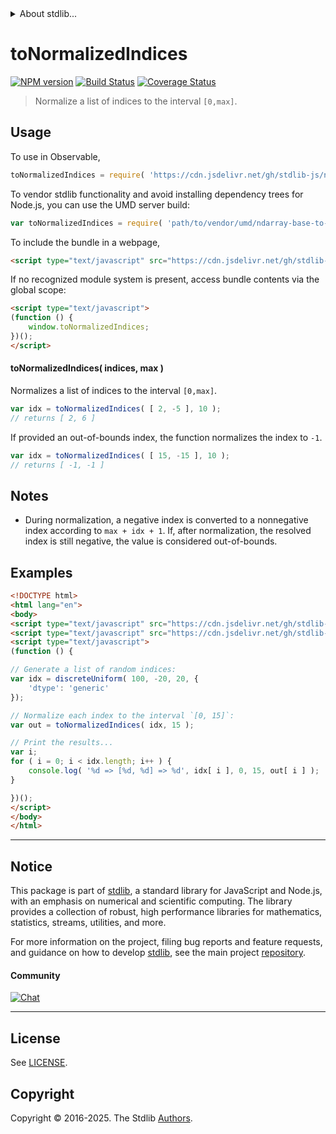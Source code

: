 <!--

@license Apache-2.0

Copyright (c) 2025 The Stdlib Authors.

Licensed under the Apache License, Version 2.0 (the "License");
you may not use this file except in compliance with the License.
You may obtain a copy of the License at

   http://www.apache.org/licenses/LICENSE-2.0

Unless required by applicable law or agreed to in writing, software
distributed under the License is distributed on an "AS IS" BASIS,
WITHOUT WARRANTIES OR CONDITIONS OF ANY KIND, either express or implied.
See the License for the specific language governing permissions and
limitations under the License.

-->


<details>
  <summary>
    About stdlib...
  </summary>
  <p>We believe in a future in which the web is a preferred environment for numerical computation. To help realize this future, we've built stdlib. stdlib is a standard library, with an emphasis on numerical and scientific computation, written in JavaScript (and C) for execution in browsers and in Node.js.</p>
  <p>The library is fully decomposable, being architected in such a way that you can swap out and mix and match APIs and functionality to cater to your exact preferences and use cases.</p>
  <p>When you use stdlib, you can be absolutely certain that you are using the most thorough, rigorous, well-written, studied, documented, tested, measured, and high-quality code out there.</p>
  <p>To join us in bringing numerical computing to the web, get started by checking us out on <a href="https://github.com/stdlib-js/stdlib">GitHub</a>, and please consider <a href="https://opencollective.com/stdlib">financially supporting stdlib</a>. We greatly appreciate your continued support!</p>
</details>

# toNormalizedIndices

[![NPM version][npm-image]][npm-url] [![Build Status][test-image]][test-url] [![Coverage Status][coverage-image]][coverage-url] <!-- [![dependencies][dependencies-image]][dependencies-url] -->

> Normalize a list of indices to the interval `[0,max]`.

<!-- Section to include introductory text. Make sure to keep an empty line after the intro `section` element and another before the `/section` close. -->

<section class="intro">

</section>

<!-- /.intro -->

<!-- Package usage documentation. -->



<section class="usage">

## Usage

To use in Observable,

```javascript
toNormalizedIndices = require( 'https://cdn.jsdelivr.net/gh/stdlib-js/ndarray-base-to-normalized-indices@umd/browser.js' )
```

To vendor stdlib functionality and avoid installing dependency trees for Node.js, you can use the UMD server build:

```javascript
var toNormalizedIndices = require( 'path/to/vendor/umd/ndarray-base-to-normalized-indices/index.js' )
```

To include the bundle in a webpage,

```html
<script type="text/javascript" src="https://cdn.jsdelivr.net/gh/stdlib-js/ndarray-base-to-normalized-indices@umd/browser.js"></script>
```

If no recognized module system is present, access bundle contents via the global scope:

```html
<script type="text/javascript">
(function () {
    window.toNormalizedIndices;
})();
</script>
```

#### toNormalizedIndices( indices, max )

Normalizes a list of indices to the interval `[0,max]`.

```javascript
var idx = toNormalizedIndices( [ 2, -5 ], 10 );
// returns [ 2, 6 ]
```

If provided an out-of-bounds index, the function normalizes the index to `-1`.

```javascript
var idx = toNormalizedIndices( [ 15, -15 ], 10 );
// returns [ -1, -1 ]
```

</section>

<!-- /.usage -->

<!-- Package usage notes. Make sure to keep an empty line after the `section` element and another before the `/section` close. -->

<section class="notes">

## Notes

-   During normalization, a negative index is converted to a nonnegative index according to `max + idx + 1`. If, after normalization, the resolved index is still negative, the value is considered out-of-bounds.

</section>

<!-- /.notes -->

<!-- Package usage examples. -->

<section class="examples">

## Examples

<!-- eslint no-undef: "error" -->

```html
<!DOCTYPE html>
<html lang="en">
<body>
<script type="text/javascript" src="https://cdn.jsdelivr.net/gh/stdlib-js/random-array-discrete-uniform@umd/browser.js"></script>
<script type="text/javascript" src="https://cdn.jsdelivr.net/gh/stdlib-js/ndarray-base-to-normalized-indices@umd/browser.js"></script>
<script type="text/javascript">
(function () {

// Generate a list of random indices:
var idx = discreteUniform( 100, -20, 20, {
    'dtype': 'generic'
});

// Normalize each index to the interval `[0, 15]`:
var out = toNormalizedIndices( idx, 15 );

// Print the results...
var i;
for ( i = 0; i < idx.length; i++ ) {
    console.log( '%d => [%d, %d] => %d', idx[ i ], 0, 15, out[ i ] );
}

})();
</script>
</body>
</html>
```

</section>

<!-- /.examples -->

<!-- Section to include cited references. If references are included, add a horizontal rule *before* the section. Make sure to keep an empty line after the `section` element and another before the `/section` close. -->

<section class="references">

</section>

<!-- /.references -->

<!-- Section for related `stdlib` packages. Do not manually edit this section, as it is automatically populated. -->

<section class="related">

</section>

<!-- /.related -->

<!-- Section for all links. Make sure to keep an empty line after the `section` element and another before the `/section` close. -->


<section class="main-repo" >

* * *

## Notice

This package is part of [stdlib][stdlib], a standard library for JavaScript and Node.js, with an emphasis on numerical and scientific computing. The library provides a collection of robust, high performance libraries for mathematics, statistics, streams, utilities, and more.

For more information on the project, filing bug reports and feature requests, and guidance on how to develop [stdlib][stdlib], see the main project [repository][stdlib].

#### Community

[![Chat][chat-image]][chat-url]

---

## License

See [LICENSE][stdlib-license].


## Copyright

Copyright &copy; 2016-2025. The Stdlib [Authors][stdlib-authors].

</section>

<!-- /.stdlib -->

<!-- Section for all links. Make sure to keep an empty line after the `section` element and another before the `/section` close. -->

<section class="links">

[npm-image]: http://img.shields.io/npm/v/@stdlib/ndarray-base-to-normalized-indices.svg
[npm-url]: https://npmjs.org/package/@stdlib/ndarray-base-to-normalized-indices

[test-image]: https://github.com/stdlib-js/ndarray-base-to-normalized-indices/actions/workflows/test.yml/badge.svg?branch=main
[test-url]: https://github.com/stdlib-js/ndarray-base-to-normalized-indices/actions/workflows/test.yml?query=branch:main

[coverage-image]: https://img.shields.io/codecov/c/github/stdlib-js/ndarray-base-to-normalized-indices/main.svg
[coverage-url]: https://codecov.io/github/stdlib-js/ndarray-base-to-normalized-indices?branch=main

<!--

[dependencies-image]: https://img.shields.io/david/stdlib-js/ndarray-base-to-normalized-indices.svg
[dependencies-url]: https://david-dm.org/stdlib-js/ndarray-base-to-normalized-indices/main

-->

[chat-image]: https://img.shields.io/gitter/room/stdlib-js/stdlib.svg
[chat-url]: https://app.gitter.im/#/room/#stdlib-js_stdlib:gitter.im

[stdlib]: https://github.com/stdlib-js/stdlib

[stdlib-authors]: https://github.com/stdlib-js/stdlib/graphs/contributors

[umd]: https://github.com/umdjs/umd
[es-module]: https://developer.mozilla.org/en-US/docs/Web/JavaScript/Guide/Modules

[deno-url]: https://github.com/stdlib-js/ndarray-base-to-normalized-indices/tree/deno
[deno-readme]: https://github.com/stdlib-js/ndarray-base-to-normalized-indices/blob/deno/README.md
[umd-url]: https://github.com/stdlib-js/ndarray-base-to-normalized-indices/tree/umd
[umd-readme]: https://github.com/stdlib-js/ndarray-base-to-normalized-indices/blob/umd/README.md
[esm-url]: https://github.com/stdlib-js/ndarray-base-to-normalized-indices/tree/esm
[esm-readme]: https://github.com/stdlib-js/ndarray-base-to-normalized-indices/blob/esm/README.md
[branches-url]: https://github.com/stdlib-js/ndarray-base-to-normalized-indices/blob/main/branches.md

[stdlib-license]: https://raw.githubusercontent.com/stdlib-js/ndarray-base-to-normalized-indices/main/LICENSE

</section>

<!-- /.links -->
